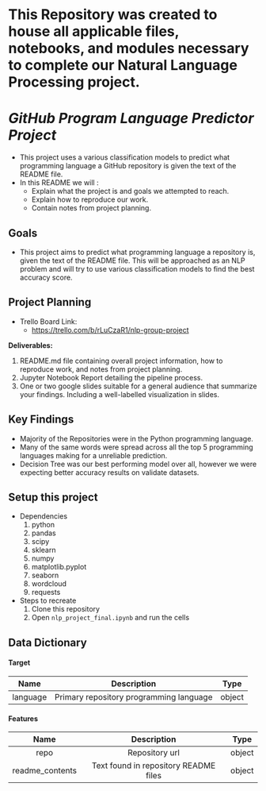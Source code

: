 # This Repository was created to house all applicable files, notebooks, and modules necessary to complete our Natural Language Processing project.

# _GitHub Program Language Predictor Project_



- This project uses a various classification models to predict what programming language a GitHub repository is given the text of the README file.
- In this README we will :
    * Explain what the project is and goals we attempted to reach. 
    * Explain how to reproduce our work. 
    * Contain notes from project planning.

## Goals
- This project aims to predict what programming language a repository is, given the text of the README file. This will be approached as an NLP problem and will try to use various classification models to find the best accuracy score.

## Project Planning
- Trello Board Link:
  - https://trello.com/b/rLuCzaR1/nlp-group-project

**Deliverables:**
1. README.md file containing overall project information, how to reproduce work, and notes from project planning.
2. Jupyter Notebook Report detailing the pipeline process.
3. One or two google slides suitable for a general audience that summarize your findings. Including a well-labelled visualization in slides.

## Key Findings 
* Majority of the Repositories were in the Python programming language.
* Many of the same words were spread across all the top 5 programming languages making for a unreliable prediction.
* Decision Tree was our best performing model over all, however we were expecting better accuracy results on validate datasets.




## Setup this project
* Dependencies
    1. python
    2. pandas
    3. scipy
    4. sklearn
    5. numpy
    6. matplotlib.pyplot
    7. seaborn
    8. wordcloud
    9. requests
* Steps to recreate
    1. Clone this repository
    3. Open `nlp_project_final.ipynb` and run the cells


## Data Dictionary 

#### Target
Name | Description | Type
:---: | :---: | :---:
language| Primary repository programming language | object

#### Features
Name | Description | Type
:---: | :---: | :---:
repo |  Repository url | object
readme_contents  |  Text found in repository README files | object